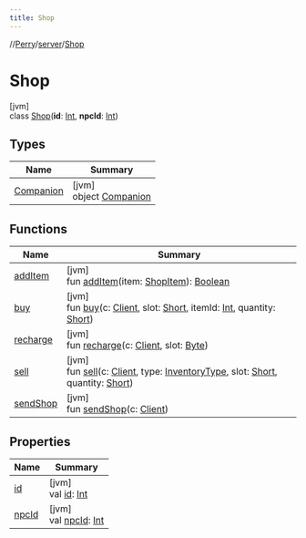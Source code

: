 ```yaml
---
title: Shop
---
```

//[Perry](../../../index.html)/[server](../index.html)/[Shop](index.html)



# Shop



[jvm]\
class [Shop](index.html)(**id**: [Int](https://kotlinlang.org/api/latest/jvm/stdlib/kotlin/-int/index.html), **npcId**: [Int](https://kotlinlang.org/api/latest/jvm/stdlib/kotlin/-int/index.html))



## Types


| Name | Summary |
|---|---|
| [Companion](-companion/index.html) | [jvm]<br>object [Companion](-companion/index.html) |


## Functions


| Name | Summary |
|---|---|
| [addItem](add-item.html) | [jvm]<br>fun [addItem](add-item.html)(item: [ShopItem](../-shop-item/index.html)): [Boolean](https://kotlinlang.org/api/latest/jvm/stdlib/kotlin/-boolean/index.html) |
| [buy](buy.html) | [jvm]<br>fun [buy](buy.html)(c: [Client](../../client/-client/index.html), slot: [Short](https://kotlinlang.org/api/latest/jvm/stdlib/kotlin/-short/index.html), itemId: [Int](https://kotlinlang.org/api/latest/jvm/stdlib/kotlin/-int/index.html), quantity: [Short](https://kotlinlang.org/api/latest/jvm/stdlib/kotlin/-short/index.html)) |
| [recharge](recharge.html) | [jvm]<br>fun [recharge](recharge.html)(c: [Client](../../client/-client/index.html), slot: [Byte](https://kotlinlang.org/api/latest/jvm/stdlib/kotlin/-byte/index.html)) |
| [sell](sell.html) | [jvm]<br>fun [sell](sell.html)(c: [Client](../../client/-client/index.html), type: [InventoryType](../../client.inventory/-inventory-type/index.html), slot: [Short](https://kotlinlang.org/api/latest/jvm/stdlib/kotlin/-short/index.html), quantity: [Short](https://kotlinlang.org/api/latest/jvm/stdlib/kotlin/-short/index.html)) |
| [sendShop](send-shop.html) | [jvm]<br>fun [sendShop](send-shop.html)(c: [Client](../../client/-client/index.html)) |


## Properties


| Name | Summary |
|---|---|
| [id](id.html) | [jvm]<br>val [id](id.html): [Int](https://kotlinlang.org/api/latest/jvm/stdlib/kotlin/-int/index.html) |
| [npcId](npc-id.html) | [jvm]<br>val [npcId](npc-id.html): [Int](https://kotlinlang.org/api/latest/jvm/stdlib/kotlin/-int/index.html) |

